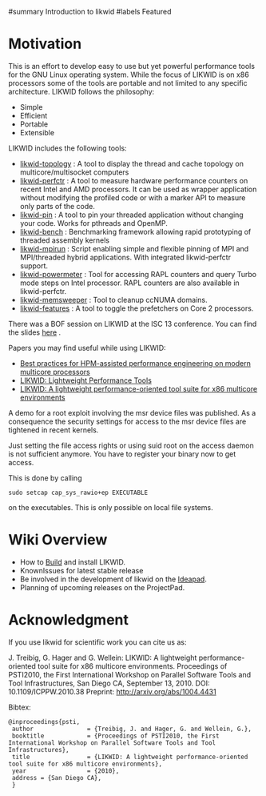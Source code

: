 ﻿#summary Introduction to likwid
#labels Featured

# Motivation #

This is an effort to develop easy to use but yet powerful performance tools for
the GNU Linux operating system. While the focus of LIKWID is on x86 processors
some of the tools are portable and not limited to any specific architecture.
LIKWID follows the philosophy:

  * Simple
  * Efficient
  * Portable
  * Extensible


LIKWID includes the following tools:

  * [likwid-topology](LikwidTopology.md) : A tool to display the thread and cache topology on multicore/multisocket computers
  * [likwid-perfctr](LikwidPerfCtr.md) : A tool to measure hardware performance counters on recent Intel and AMD processors. It can be used as wrapper application without modifying the profiled code or with a marker API to measure only parts of the code.
  * [likwid-pin](LikwidPin.md) : A tool to pin your threaded application without changing your code. Works for pthreads and OpenMP.
  * [likwid-bench](LikwidBench.md) : Benchmarking framework allowing rapid prototyping of threaded assembly kernels
  * [likwid-mpirun](LikwidMpirun.md) : Script enabling simple and flexible pinning of MPI and MPI/threaded hybrid applications. With integrated likwid-perfctr support.
  * [likwid-powermeter](LikwidPowermeter.md) : Tool for accessing RAPL counters and query Turbo mode steps on Intel processor. RAPL counters are also available in likwid-perfctr.
  * [likwid-memsweeper](LikwidMemsweeper.md) : Tool to cleanup ccNUMA domains.
  * [likwid-features](LikwidFeatures.md) : A tool to toggle the prefetchers on Core 2 processors.

There was a BOF session on LIKWID at the ISC 13 conference. You can find the slides [here](http://wiki.likwid.googlecode.com/hg/BOF-slides.pdf) .

Papers you may find useful while using LIKWID:

  * [Best practices for HPM-assisted performance engineering on modern multicore processors](http://arxiv.org/pdf/1206.3738.pdf)
  * [LIKWID: Lightweight Performance Tools](http://arxiv.org/pdf/1104.4874.pdf)
  * [LIKWID: A lightweight performance-oriented tool suite for x86 multicore environments](http://arxiv.org/pdf/1004.4431.pdf)


A demo for a root exploit involving the msr device files was published. As a consequence the security settings for access to the msr device files are tightened in recent kernels.

Just setting the file access rights or using suid root on the access daemon is not sufficient anymore. You have to register your binary now to get access.

This is done by calling

`sudo setcap cap_sys_rawio+ep EXECUTABLE`

on the executables. This is only possible on local file systems.

# Wiki Overview #

  * How to [Build](Build.md) and install LIKWID.
  * KnownIssues for latest stable release
  * Be involved in the development of likwid on the [Ideapad](Ideapad.md).
  * Planning of upcoming releases on the ProjectPad.

# Acknowledgment #

If you use likwid for scientific work you can cite us as:

J. Treibig, G. Hager and G. Wellein: LIKWID: A lightweight performance-oriented tool suite for x86 multicore environments. Proceedings of PSTI2010, the First International Workshop on Parallel Software Tools and Tool Infrastructures, San Diego CA, September 13, 2010. DOI: 10.1109/ICPPW.2010.38 Preprint: http://arxiv.org/abs/1004.4431

Bibtex:
```
@inproceedings{psti,
 author               = {Treibig, J. and Hager, G. and Wellein, G.},
 booktitle            = {Proceedings of PSTI2010, the First International Workshop on Parallel Software Tools and Tool Infrastructures},
 title                = {LIKWID: A lightweight performance-oriented tool suite for x86 multicore environments},
 year                 = {2010},
 address = {San Diego CA},
 }
```